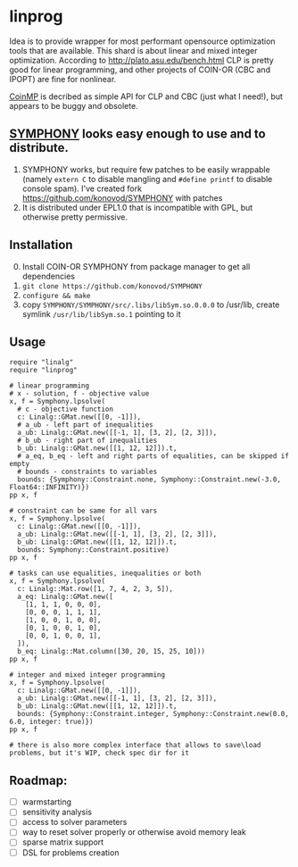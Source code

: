 # linprog
Idea is to provide wrapper for most performant opensource optimization tools that are available.
This shard is about linear and mixed integer optimization.
According to http://plato.asu.edu/bench.html CLP is pretty good for linear programming, and other projects of COIN-OR (CBC and IPOPT) are fine for nonlinear.

[CoinMP](https://projects.coin-or.org/CoinMP) is decribed as simple API for CLP and CBC (just what I need!), but appears to be buggy and obsolete.

[SYMPHONY](https://projects.coin-or.org/SYMPHONY) looks easy enough to use and to distribute.
---
1. SYMPHONY works, but require few patches to be easily wrappable (namely `extern C` to disable mangling and `#define printf` to disable console spam). I've created fork https://github.com/konovod/SYMPHONY with patches
2. It is distributed under EPL1.0 that is incompatible with GPL, but otherwise pretty permissive.

## Installation
0. Install COIN-OR SYMPHONY from package manager to get all dependencies
1. `git clone https://github.com/konovod/SYMPHONY`
2. `configure && make`
3. copy `SYMPHONY/SYMPHONY/src/.libs/libSym.so.0.0.0` to /usr/lib, create symlink `/usr/lib/libSym.so.1` pointing to it

## Usage

```crystal
require "linalg"
require "linprog"

# linear programming
# x - solution, f - objective value
x, f = Symphony.lpsolve(
  # c - objective function
  c: Linalg::GMat.new([[0, -1]]),
  # a_ub - left part of inequalities
  a_ub: Linalg::GMat.new([[-1, 1], [3, 2], [2, 3]]),
  # b_ub - right part of inequalities
  b_ub: Linalg::GMat.new([[1, 12, 12]]).t,
  # a_eq, b_eq - left and right parts of equalities, can be skipped if empty
  # bounds - constraints to variables
  bounds: {Symphony::Constraint.none, Symphony::Constraint.new(-3.0, Float64::INFINITY)})
pp x, f

# constraint can be same for all vars
x, f = Symphony.lpsolve(
  c: Linalg::GMat.new([[0, -1]]),
  a_ub: Linalg::GMat.new([[-1, 1], [3, 2], [2, 3]]),
  b_ub: Linalg::GMat.new([[1, 12, 12]]).t,
  bounds: Symphony::Constraint.positive)
pp x, f

# tasks can use equalities, inequalities or both
x, f = Symphony.lpsolve(
  c: Linalg::Mat.row([1, 7, 4, 2, 3, 5]),
  a_eq: Linalg::GMat.new([
    [1, 1, 1, 0, 0, 0],
    [0, 0, 0, 1, 1, 1],
    [1, 0, 0, 1, 0, 0],
    [0, 1, 0, 0, 1, 0],
    [0, 0, 1, 0, 0, 1],
  ]),
  b_eq: Linalg::Mat.column([30, 20, 15, 25, 10]))
pp x, f

# integer and mixed integer programming
x, f = Symphony.lpsolve(
  c: Linalg::GMat.new([[0, -1]]),
  a_ub: Linalg::GMat.new([[-1, 1], [3, 2], [2, 3]]),
  b_ub: Linalg::GMat.new([[1, 12, 12]]).t,
  bounds: {Symphony::Constraint.integer, Symphony::Constraint.new(0.0, 6.0, integer: true)})
pp x, f

# there is also more complex interface that allows to save\load problems, but it's WIP, check spec dir for it
```


## Roadmap:

- [ ] warmstarting
- [ ] sensitivity analysis
- [ ] access to solver parameters
- [ ] way to reset solver properly or otherwise avoid memory leak
- [ ] sparse matrix support
- [ ] DSL for problems creation
